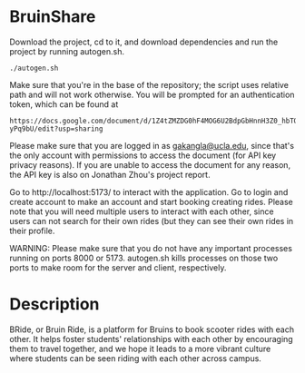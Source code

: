 # BruinShare

Download the project, cd to it, and download dependencies and run the project by running autogen.sh.

```
./autogen.sh
```

Make sure that you're in the base of the repository; the script uses relative path and will not work otherwise. You will be prompted for an authentication token, which can be found at

```
https://docs.google.com/document/d/1Z4tZMZDG0hF4MOG6U2BdpGbHnnH3Z0_hbTO3-yPq9bU/edit?usp=sharing
```

Please make sure that you are logged in as gakangla@ucla.edu, since that's the only account with permissions to access the document (for API key privacy reasons).
If you are unable to access the document for any reason, the API key is also on Jonathan Zhou's project report.

Go to http://localhost:5173/ to interact with the application.
Go to login and create account to make an account and start booking creating rides. Please note that you will need multiple users to interact with each other, since users can not search for their own rides (but they can see their own rides in their profile.

WARNING: Please make sure that you do not have any important processes running on ports 8000 or 5173. autogen.sh kills processes on those two ports to make room for the server and client, respectively.

# Description

BRide, or Bruin Ride, is a platform for Bruins to book scooter rides with each other. It helps foster students' relationships with each other by encouraging them to travel together, and we hope it leads to a more vibrant culture where students can be seen riding with each other across campus.
